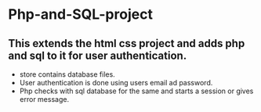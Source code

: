 # Php-and-SQL-project
## This extends the html css project and adds php and sql to it for user authentication.
- store contains database files.
- User authentication is done using users email ad password.
- Php checks with sql database for the same and starts a session or gives error message.
